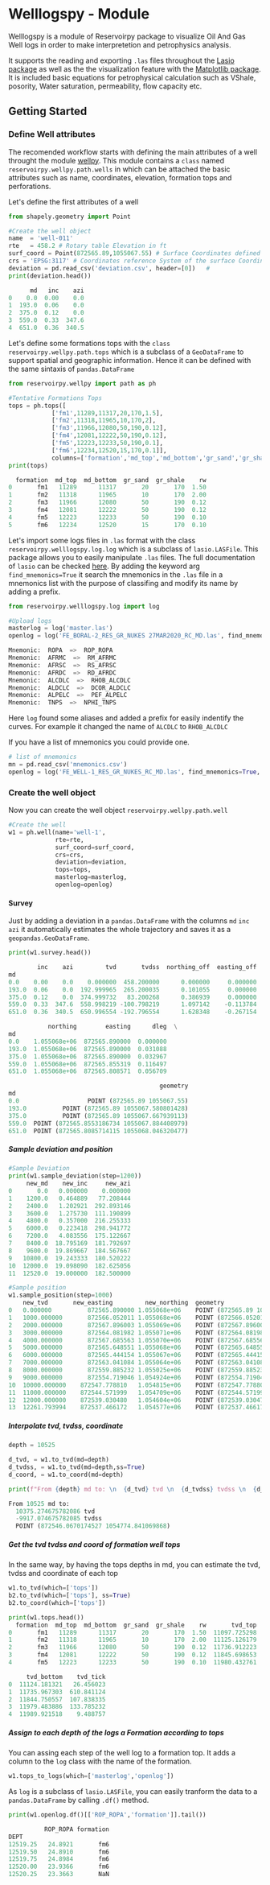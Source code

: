 
# Welllogspy - Module

Welllogspy is a module of Reservoirpy package to visualize Oil And Gas Well logs in order to make interpretetion and petrophysics analysis. 

It supports the reading and exporting `.las` files throughout the [Lasio package](https://github.com/kinverarity1/lasio) as well as the the visualization feature with the [Matplotlib package](https://matplotlib.org/). It is included basic equations for petrophysical calculation such as VShale, posority, Water saturation, permeability, flow capacity etc. 

## Getting Started

### Define Well attributes
The recomended workflow starts with defining the main attributes of a well throught the module [wellpy](https://scuervo91.github.io/reservoirpy/wellpy). This module contains a `class` named `reservoirpy.wellpy.path.wells` in which can be attached the basic attributes such as name, coordinates, elevation, formation tops and perforations. 

Let's define the first attributes of a well
```python
from shapely.geometry import Point

#Create the well object
name  = 'well-011'
rte   = 458.2 # Rotary table Elevation in ft
surf_coord = Point(872565.89,1055067.55) # Surface Coordinates defined as Point  
crs = 'EPSG:3117' # Coordinates reference System of the surface Coordinates
deviation = pd.read_csv('deviation.csv', header=[0])   #
print(deviation.head())

      md   inc    azi
0    0.0  0.00    0.0
1  193.0  0.06    0.0
2  375.0  0.12    0.0
3  559.0  0.33  347.6
4  651.0  0.36  340.5
```
Let's define some formations tops with the `class` `reservoirpy.wellpy.path.tops` which is a subclass of a `GeoDataFrame` to support spatial and geographic information. Hence it can be defined with the same sintaxis of `pandas.DataFrame` 

```python
from reservoirpy.wellpy import path as ph

#Tentative Formations Tops
tops = ph.tops([
            ['fm1',11289,11317,20,170,1.5],
            ['fm2',11318,11965,10,170,2],
            ['fm3',11966,12080,50,190,0.12],
            ['fm4',12081,12222,50,190,0.12],
            ['fm5',12223,12233,50,190,0.1],
            ['fm6',12234,12520,15,170,0.1]], 
            columns=['formation','md_top','md_bottom','gr_sand','gr_shale','rw'])
print(tops)

  formation  md_top  md_bottom  gr_sand  gr_shale    rw
0       fm1   11289      11317       20       170  1.50
1       fm2   11318      11965       10       170  2.00
2       fm3   11966      12080       50       190  0.12
3       fm4   12081      12222       50       190  0.12
4       fm5   12223      12233       50       190  0.10
5       fm6   12234      12520       15       170  0.10
```

Let's import some logs files in `.las` format with the class `reservoirpy.welllogspy.log.log` which is a subclass of `lasio.LASFile`. This package allows you to easily manipulate `.las` files. The full documentation of `lasio` can be checked [here](https://lasio.readthedocs.io/en/latest/). By adding the keyword arg `find_mnemonics=True` it search the mnemonics in the `.las` file in a mnemonics list with the purpose of classifing and modify its name by adding a prefix. 

```python
from reservoirpy.welllogspy.log import log 

#Upload logs
masterlog = log('master.las')
openlog = log('FE_BORAL-2_RES_GR_NUKES 27MAR2020_RC_MD.las', find_mnemonics=True)

Mnemonic:  ROPA  =>  ROP_ROPA
Mnemonic:  AFRMC  =>  RM_AFRMC
Mnemonic:  AFRSC  =>  RS_AFRSC
Mnemonic:  AFRDC  =>  RD_AFRDC
Mnemonic:  ALCDLC  =>  RHOB_ALCDLC
Mnemonic:  ALDCLC  =>  DCOR_ALDCLC
Mnemonic:  ALPELC  =>  PEF_ALPELC
Mnemonic:  TNPS  =>  NPHI_TNPS
```
Here `log` found some aliases and added a prefix for easily indentify the curves. For example it changed the name of `ALCDLC` to `RHOB_ALCDLC` 

If you have a list of mnemonics you could provide one.

```python
# list of mnemonics 
mn = pd.read_csv('mnemonics.csv')
openlog = log('FE_WELL-1_RES_GR_NUKES_RC_MD.las', find_mnemonics=True, mnemonics=mn)
```

### Create the well object

Now you can create the well object ```reservoirpy.wellpy.path.well```

```python
#Create the well
w1 = ph.well(name='well-1', 
             rte=rte, 
             surf_coord=surf_coord, 
             crs=crs, 
             deviation=deviation, 
             tops=tops, 
             masterlog=masterlog, 
             openlog=openlog)
```
#### Survey
Just by adding a deviation in a `pandas.DataFrame` with the columns `md` `inc` `azi` it automatically estimates the whole trajectory and saves it as a `geopandas.GeoDataFrame`. 

```python
print(w1.survey.head())

        inc    azi         tvd       tvdss  northing_off  easting_off  \
md                                                                      
0.0    0.00    0.0    0.000000  458.200000      0.000000     0.000000   
193.0  0.06    0.0  192.999965  265.200035      0.101055     0.000000   
375.0  0.12    0.0  374.999732   83.200268      0.386939     0.000000   
559.0  0.33  347.6  558.998219 -100.798219      1.097142    -0.113784   
651.0  0.36  340.5  650.996554 -192.796554      1.628348    -0.267154   

           northing        easting      dleg  \
md                                             
0.0    1.055068e+06  872565.890000  0.000000   
193.0  1.055068e+06  872565.890000  0.031088   
375.0  1.055068e+06  872565.890000  0.032967   
559.0  1.055068e+06  872565.855319  0.116497   
651.0  1.055068e+06  872565.808571  0.056709   

                                          geometry  
md                                                  
0.0                   POINT (872565.89 1055067.55)  
193.0          POINT (872565.89 1055067.580801428)  
375.0          POINT (872565.89 1055067.667939113)  
559.0  POINT (872565.8553186734 1055067.884408979)  
651.0  POINT (872565.8085714115 1055068.046320477)  
```
##### Sample deviation and position

```python
#Sample Deviation
print(w1.sample_deviation(step=1200))
     new_md    new_inc     new_azi
0       0.0   0.000000    0.000000
1    1200.0   0.464889   77.208444
2    2400.0   1.202921  292.893146
3    3600.0   1.275730  111.190899
4    4800.0   0.357000  216.255333
5    6000.0   0.223418  298.941772
6    7200.0   4.083556  175.122667
7    8400.0  18.795169  181.792697
8    9600.0  19.869667  184.567667
9   10800.0  19.243333  180.520222
10  12000.0  19.098090  182.625056
11  12520.0  19.000000  182.500000
```

```python
#Sample position
w1.sample_position(step=1000)
	new_tvd	      new_easting	      new_northing	geometry
0	0.000000	      872565.890000	1.055068e+06	POINT (872565.89 1055067.55)
1	1000.000000	      872566.052011	1.055068e+06	POINT (872566.0520107029 1055068.407413885)
2	2000.000000	      872567.896003	1.055069e+06	POINT (872567.896002662 1055068.689646338)
3	3000.000000	      872564.081982	1.055071e+06	POINT (872564.0819821098 1055071.23953189)
4	4000.000000	      872567.685563	1.055070e+06	POINT (872567.6855628713 1055069.716064421)
5	5000.000000	      872565.648551	1.055068e+06	POINT (872565.6485511566 1055068.094850884)
6	6000.000000	      872565.444154	1.055067e+06	POINT (872565.4441539444 1055067.155175879)
7	7000.000000	      872563.041084	1.055064e+06	POINT (872563.0410836361 1055064.203559785)
8	8000.000000	      872559.885232	1.055025e+06	POINT (872559.8852320506 1055024.739904086)
9	9000.000000	      872554.719046	1.054924e+06	POINT (872554.7190457062 1054924.489190781)
10	10000.000000	872547.778810	1.054815e+06	POINT (872547.7788097903 1054814.923485559)
11	11000.000000	872544.571999	1.054709e+06	POINT (872544.5719993383 1054709.296589075)
12	12000.000000	872539.030480	1.054604e+06	POINT (872539.0304796824 1054604.29235992)
13	12261.793994	872537.466172	1.054577e+06	POINT (872537.466172102 1054577.338434098)
```
##### Interpolate tvd, tvdss, coordinate
```python
depth = 10525

d_tvd, = w1.to_tvd(md=depth)
d_tvdss, = w1.to_tvd(md=depth,ss=True)
d_coord, = w1.to_coord(md=depth)

print(f"From {depth} md to: \n  {d_tvd} tvd \n  {d_tvdss} tvdss \n  {d_coord.wkt}")

From 10525 md to: 
  10375.274675782086 tvd 
  -9917.074675782085 tvdss 
  POINT (872546.0670174527 1054774.841069868)
```
##### Get the tvd tvdss and coord of formation well tops
In the same way, by having the tops depths in md, you can estimate the tvd, tvdss and coordinate of each top

```python
w1.to_tvd(which=['tops'])
b2.to_tvd(which=['tops'], ss=True)
b2.to_coord(which=['tops'])

print(w1.tops.head())
  formation  md_top  md_bottom  gr_sand  gr_shale    rw       tvd_top  \
0       fm1   11289      11317       20       170  1.50  11097.725298   
1       fm2   11318      11965       10       170  2.00  11125.126179   
2       fm3   11966      12080       50       190  0.12  11736.912223   
3       fm4   12081      12222       50       190  0.12  11845.698653   
4       fm5   12223      12233       50       190  0.10  11980.432761   

     tvd_bottom    tvd_tick  
0  11124.181321   26.456023  
1  11735.967303  610.841124  
2  11844.750557  107.838335  
3  11979.483886  133.785232  
4  11989.921518    9.488757 
```

##### Assign to each depth of the logs a Formation according to tops

You can assing each step of the well log to a formation top. It adds a column to the `log` class with the name of the formation. 
```python
w1.tops_to_logs(which=['masterlog','openlog'])
```
As `log` is a subclass of `lasio.LASFile`, you can easily tranform the data to a `pandas.DataFrame` by calling `.df()` method.

```python
print(w1.openlog.df()[['ROP_ROPA','formation']].tail())

          ROP_ROPA formation
DEPT                        
12519.25   24.8921       fm6
12519.50   24.8910       fm6
12519.75   24.8984       fm6
12520.00   23.9366       fm6
12520.25   23.3663       NaN
```
